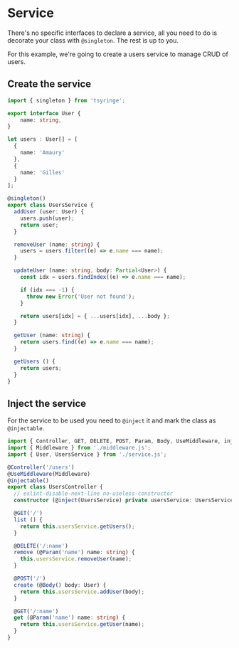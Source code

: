 # Service

There's no specific interfaces to declare a service, all you need to do is decorate your class with `@singleton`. The rest is up to you.

For this example, we're going to create a users service to manage CRUD of users.

## Create the service

```ts title="service.ts"
import { singleton } from 'tsyringe';

export interface User {
    name: string,
}

let users : User[] = [
  {
    name: 'Amaury'
  },
  {
    name: 'Gilles'
  }
];

@singleton()
export class UsersService {
  addUser (user: User) {
    users.push(user);
    return user;
  }

  removeUser (name: string) {
    users = users.filter((e) => e.name === name);
  }

  updateUser (name: string, body: Partial<User>) {
    const idx = users.findIndex((e) => e.name === name);

    if (idx === -1) {
      throw new Error('User not found');
    }

    return users[idx] = { ...users[idx], ...body };
  }

  getUser (name: string) {
    return users.find((e) => e.name === name);
  }

  getUsers () {
    return users;
  }
}
```

## Inject the service

For the service to be used you need to `@inject` it and mark the class as `@injectable`.

```ts title="controller.ts" hl_lines="7 10 14 19 24 29"
import { Controller, GET, DELETE, POST, Param, Body, UseMiddleware, injectable, inject } from '@triptyk/nfw-core';
import { Middleware } from './middleware.js';
import { User, UsersService } from './service.js';

@Controller('/users')
@UseMiddleware(Middleware)
@injectable()
export class UsersController {
  // eslint-disable-next-line no-useless-constructor
  constructor (@inject(UsersService) private usersService: UsersService) {}

  @GET('/')
  list () {
    return this.usersService.getUsers();
  }

  @DELETE('/:name')
  remove (@Param('name') name: string) {
    this.usersService.removeUser(name);
  }

  @POST('/')
  create (@Body() body: User) {
    return this.usersService.addUser(body);
  }

  @GET('/:name')
  get (@Param('name') name: string) {
    return this.usersService.getUser(name);
  }
}

```